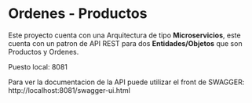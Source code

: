 # Ordenes - Productos

Este proyecto cuenta con una Arquitectura de tipo **Microservicios**, este cuenta con un patron de API REST 
para dos **Entidades/Objetos** que son Productos y Ordenes.

Puesto local: 8081

Para ver la documentacion de la API puede utilizar el front de SWAGGER: http://localhost:8081/swagger-ui.html


